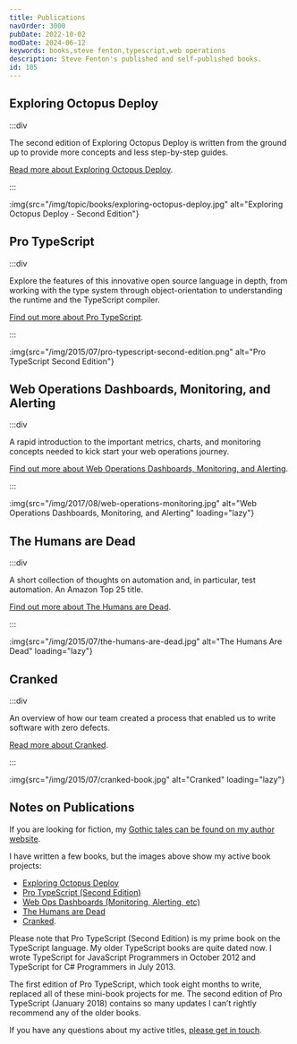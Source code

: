 ```yaml
---
title: Publications
navOrder: 3000
pubDate: 2022-10-02
modDate: 2024-06-12
keywords: books,steve fenton,typescript,web operations
description: Steve Fenton's published and self-published books.
id: 105
---
```


<div class="book-grid">

<article data-destination="/publications/exploring-octopus-deploy/">

## Exploring Octopus Deploy

:::div

The second edition of Exploring Octopus Deploy is written from the ground up to provide more concepts and less step-by-step guides.

[Read more about Exploring Octopus Deploy](/publications/exploring-octopus-deploy/).

:::

:img{src="/img/topic/books/exploring-octopus-deploy.jpg" alt="Exploring Octopus Deploy - Second Edition"}

</article>

<article data-destination="/publications/pro-typescript/">

## Pro TypeScript

:::div

Explore the features of this innovative open source language in depth, from working with the type system through object-orientation to understanding the runtime and the TypeScript compiler.

[Find out more about Pro TypeScript](/publications/pro-typescript/).

:::

:img{src="/img/2015/07/pro-typescript-second-edition.png" alt="Pro TypeScript Second Edition"}

</article>

<article data-destination="/publications/web-ops-dashboards-monitoring-and-alerting/">

## Web Operations Dashboards, Monitoring, and Alerting

:::div

A rapid introduction to the important metrics, charts, and monitoring concepts needed to kick start your web operations journey.

[Find out more about Web Operations Dashboards, Monitoring, and Alerting](/publications/web-ops-dashboards-monitoring-and-alerting/).

:::

:img{src="/img/2017/08/web-operations-monitoring.jpg" alt="Web Operations Dashboards, Monitoring, and Alerting" loading="lazy"}

</article>

<article data-destination="/publications/the-humans-are-dead/">

## The Humans are Dead

:::div

A short collection of thoughts on automation and, in particular, test automation. An Amazon Top 25 title.

[Find out more about The Humans are Dead](/publications/the-humans-are-dead/).

:::

:img{src="/img/2015/07/the-humans-are-dead.jpg" alt="The Humans Are Dead" loading="lazy"}

</article>

<article data-destination="/publications/cranked/">

## Cranked

:::div

An overview of how our team created a process that enabled us to write software with zero defects.

[Read more about Cranked](/publications/cranked/).

:::

:img{src="/img/2015/07/cranked-book.jpg" alt="Cranked" loading="lazy"}

</article>

</div>

## Notes on Publications

If you are looking for fiction, my [Gothic tales can be found on my author website](https://smfenton.uk/).

I have written a few books, but the images above show my active book projects:

- [Exploring Octopus Deploy](/publications/exploring-octopus-deploy/)
- [Pro TypeScript (Second Edition)](/publications/pro-typescript/)
- [Web Ops Dashboards (Monitoring, Alerting, etc)](/publications/web-ops-dashboards-monitoring-and-alerting/)
- [The Humans are Dead](/publications/the-humans-are-dead/)
- [Cranked](/publications/cranked/).

Please note that Pro TypeScript (Second Edition) is my prime book on the TypeScript language. My older TypeScript books are quite dated now. I wrote TypeScript for JavaScript Programmers in October 2012 and TypeScript for C# Programmers in July 2013.

The first edition of Pro TypeScript, which took eight months to write, replaced all of these mini-book projects for me. The second edition of Pro TypeScript (January 2018) contains so many updates I can’t rightly recommend any of the older books.

If you have any questions about my active titles, [please get in touch](/contact/).

